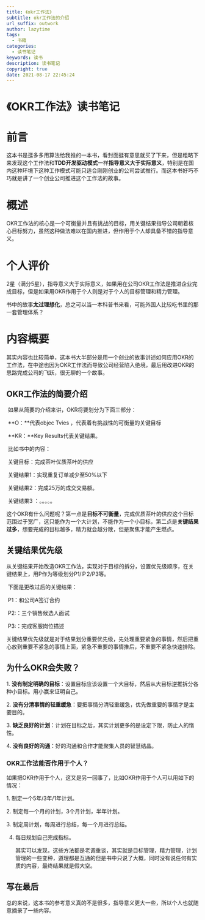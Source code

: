 ```yaml
---
title: 《okr工作法》
subtitle: okr工作法的介绍
url_suffix: outwork
author: lazytime
tags:
  - 书籍
categories:
  - 读书笔记
keywords: 读书
description: 读书笔记
copyright: true
date: 2021-08-17 22:45:24
---
```


# 《OKR工作法》读书笔记

# 前言

​	这本书是逛多多用算法给我推的一本书，看封面挺有意思就买了下来，但是粗略下来发现这个工作法和**TDD开发驱动模式**一样**指导意义大于实际意义**，特别是在国内这种环境下这种工作模式可能只适合刚刚创业的公司尝试推行。而这本书好巧不巧就是讲了一个创业公司推进这个工作法的故事。

<!-- more -->

# 概述

​	OKR工作法的核心是一个可衡量并且有挑战的目标，用关键结果指导公司朝着核心目标努力，虽然这种做法难以在国内推进，但作用于个人却具备不错的指导意义。



# 个人评价

​	2星（满分5星），指导意义大于实际意义，如果用在公司OKR工作法是推进企业完成目标，但是如果用OKR作用于个人则是对于个人的目标管理和精力管理。

书中的故事**太过理想化**，总之可以当一本科普书来看，可能外国人比较吃书里的那一套管理体系？



# 内容概要

​	其实内容也比较简单，这本书大半部分是用一个创业的故事讲述如何应用OKR的工作法，在中途也因为OKR工作法而导致公司经营陷入绝境，最后用改进OKR的思路完成公司的飞跃，很无聊的一个故事。



## OKR工作法的简要介绍

​	如果从简要的介绍来讲，OKR将要划分为下面三部分：

​	**O：**代表objec Tvies ，代表着有挑战性的可衡量的关键目标

​	**KR：**Key Results代表关键结果。

​	比如书中的内容：

​		关键目标：完成茶叶优质茶叶的供应

​		关键结果1：实现重复订单减少至50%以下

​		关键结果2：完成25万的成交交易额。

​		关键结果3 ：。。。。。

​	这个OKR有什么问题呢？第一点是**目标不可衡量**，完成优质茶叶的供应这个目标范围过于宽广，这只能作为一个大计划，不能作为一个小目标，第二点是**关键结果过多**，想要完成的目标越多，精力就会越分散，但是聚焦才能产生燃点。



## 关键结果优先级

​	从关键结果开始改造OKR工作法，实现对于目标的拆分，设置优先级顺序，在关键结果上，用P作为等级划分P1/Ｐ2/P3等。

​	下面是更改过后的关键结果：

​	P1：和公司A签订合约

​	P2:：三个销售候选人面试

​	P3:：完成客服岗位描述

​	关键结果优先级就是对于结果划分重要优先级，先处理重要紧急的事情，然后把重心放到重要不紧急的事情上面，紧急不重要的事情推后，不重要不紧急快速排除。



## 为什么OKR会失败？

1. **没有制定明确的目标**：设置目标应该设置一个大目标，然后从大目标逆推拆分各种小目标。用小赢来证明自己。

2. **没有分清事情的轻重缓急**：要把事情分清轻重缓急，优先做重要的事情才是主要目的。

3. **缺乏良好的计划**：计划在目标之后，其实计划更多的是设定下限，防止人的惰性。

4. **没有良好的沟通**：好的沟通和合作才能聚集人员的智慧结晶。



### OKR工作法能否作用于个人？

​	如果把OKR作用于个人，这又是另一回事了，比如OKR作用于个人可以用如下的情况：

1. 制定一个5年/3年/1年计划。

2. 制定每一个月的计划，3个月计划，半年计划。

3. 制定周计划，每周进行总结，每一个月进行总结。

4. 每日规划自己完成指标。

   其实可以发现，这些方法都是老调重谈，其实就是目标管理，精力管理，计划管理的一些变种，道理都是互通的但是书中只说了大概，同时没有说任何有实质的内容，最终结果就是假大空。



## 写在最后

​	总的来说，这本书的参考意义真的不是很多，指导意义更大一些，所以个人也就随意摘录了一些内容。